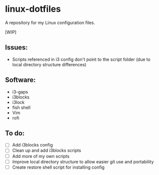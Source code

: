 # linux-dotfiles

A repository for my Linux configuration files.

[WIP]

## Issues:
* Scripts referenced in i3 config don't point to the script folder (due to local directory structure differences)

## Software:
* i3-gaps
* i3blocks
* i3lock
* fish shell
* Vim
* rofi

## To do:
- [ ] Add i3blocks config
- [ ] Clean up and add i3blocks scripts
- [ ] Add more of my own scripts
- [ ] Improve local directory structure to allow easier git use and portability
- [ ] Create restore shell script for installing config

